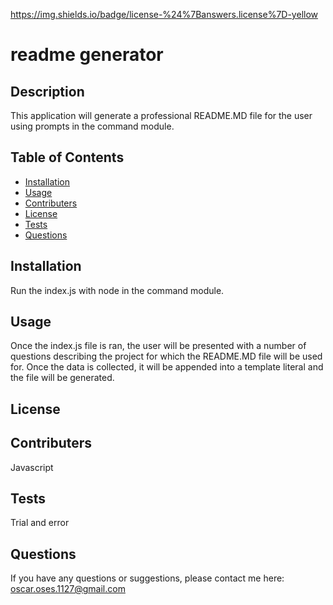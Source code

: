 
  https://img.shields.io/badge/license-%24%7Banswers.license%7D-yellow

# readme generator

## Description
This application will generate a professional README.MD file for the user using prompts in the command module.

## Table of Contents
* [Installation](##Installation)
* [Usage](##Usage)
* [Contributers](##Contributers)
* [License](##License)
* [Tests](##Tests)
* [Questions](##Questions)

## Installation
Run the index.js with node in the command module.

## Usage
Once the index.js file is ran, the user will be presented with a number of questions describing the project for which the README.MD file will be used for. Once the data is collected, it will be appended into a template literal and the file will be generated.

## License

## Contributers
Javascript

## Tests
Trial and error

## Questions
If you have any questions or suggestions, please contact me here:
[oscar.oses.1127@gmail.com](oscar.oses.1127@gmail.com)